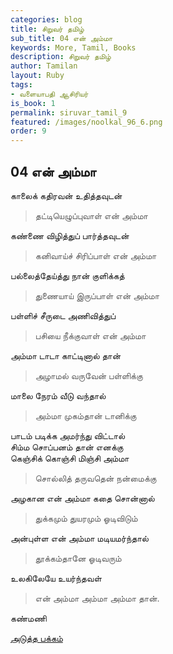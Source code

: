 ```yaml
---
categories: blog
title: சிறுவர் தமிழ்
sub_title: 04 என் அம்மா
keywords: More, Tamil, Books
description: சிறுவர் தமிழ்
author: Tamilan
layout: Ruby
tags:
- வளையாபதி ஆசிரியர்
is_book: 1
permalink: siruvar_tamil_9
featured: /images/noolkal_96_6.png
order: 9
---
```

## 04 என் அம்மா

காலைக் கதிரவன் உதித்தவுடன்

> தட்டியெழுப்புவாள் என் அம்மா

கண்ணை விழித்துப் பார்த்தவுடன்

> கனிவாய்ச் சிரிப்பாள் என் அம்மா

பல்லைத்தேய்த்து நான் குளிக்கத்

> துணையாய் இருப்பாள் என் அம்மா

பள்ளிச் சீருடை அணிவித்துப்

> பசியை நீக்குவாள் என் அம்மா

அம்மா டாடா காட்டினால் தான்

> அழாமல் வருவேன் பள்ளிக்கு

மாலை நேரம் வீடு வந்தால்

> அம்மா முகம்தான் டானிக்கு

பாடம் படிக்க அமர்ந்து விட்டால்  
சிம்ம சொப்பனம் தான் எனக்கு  
கெஞ்சிக் கொஞ்சி மிஞ்சி அம்மா

> சொல்லித் தருவதென் நன்மைக்கு

அழகான என் அம்மா கதை சொன்னால்

> துக்கமும் துயரமும் ஓடிவிடும்

அன்புள்ள என் அம்மா மடியமர்ந்தால்

> தூக்கம்தானே ஓடிவரும்

உலகிலேயே உயர்ந்தவள்

> என் அம்மா அம்மா அம்மா தான்.

கண்மணி

[அடுத்த பக்கம்](siruvar_tamil_10)